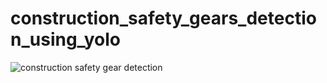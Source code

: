 # construction_safety_gears_detection_using_yolo

![construction safety gear detection](https://github.com/user-attachments/assets/c941b5d5-5f96-4fbe-ad52-f846b7a74a38)
